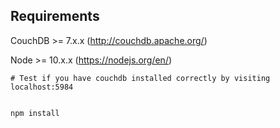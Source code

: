 ## Requirements

CouchDB >= 7.x.x (http://couchdb.apache.org/)

Node >= 10.x.x (https://nodejs.org/en/)

```
# Test if you have couchdb installed correctly by visiting localhost:5984
```

```

npm install
```
